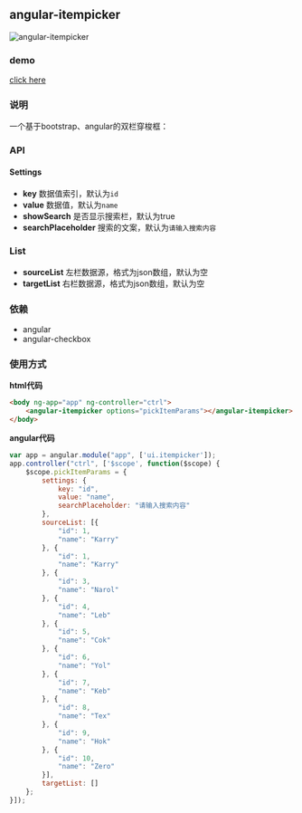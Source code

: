 ## angular-itempicker
![angular-itempicker](https://github.com/linjinying/angular-components/blob/master/angular-itempicker/screenshot.png)  

### demo
[click here](http://www.w3cin.com/demo/angular-components/angular-itempicker/)

### 说明
一个基于bootstrap、angular的双栏穿梭框： 
### API
#### Settings
- **key** 数据值索引，默认为`id`  
- **value** 数据值，默认为`name`  
- **showSearch** 是否显示搜索栏，默认为true  
- **searchPlaceholder** 搜索的文案，默认为`请输入搜索内容`  
### List
- **sourceList** 左栏数据源，格式为json数组，默认为空  
- **targetList** 右栏数据源，格式为json数组，默认为空  

### 依赖
- angular
- angular-checkbox  

### 使用方式  

**html代码**  
```html
<body ng-app="app" ng-controller="ctrl">
    <angular-itempicker options="pickItemParams"></angular-itempicker>
</body>
```

**angular代码**  
```javascript
var app = angular.module("app", ['ui.itempicker']);
app.controller("ctrl", ['$scope', function($scope) {
    $scope.pickItemParams = {
        settings: {
            key: "id",
            value: "name",
            searchPlaceholder: "请输入搜索内容"
        },
        sourceList: [{
            "id": 1,
            "name": "Karry"
        }, {
            "id": 1,
            "name": "Karry"
        }, {
            "id": 3,
            "name": "Narol"
        }, {
            "id": 4,
            "name": "Leb"
        }, {
            "id": 5,
            "name": "Cok"
        }, {
            "id": 6,
            "name": "Yol"
        }, {
            "id": 7,
            "name": "Keb"
        }, {
            "id": 8,
            "name": "Tex"
        }, {
            "id": 9,
            "name": "Hok"
        }, {
            "id": 10,
            "name": "Zero"
        }],
        targetList: []
    };
}]);
```